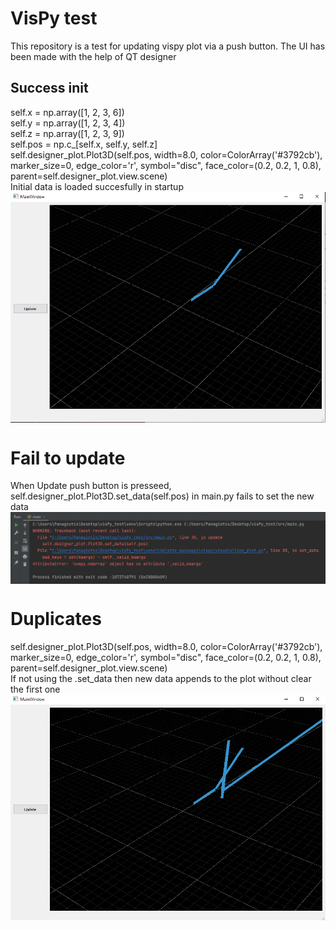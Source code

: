 # VisPy test 
This repository is a test for updating vispy plot via a push button. The UI has been made with the help of QT designer
## Success init
self.x = np.array([1, 2, 3, 6])  
self.y = np.array([1, 2, 3, 4])  
self.z = np.array([1, 2, 3, 9])  
self.pos = np.c_[self.x, self.y, self.z]  
self.designer_plot.Plot3D(self.pos, width=8.0, color=ColorArray('#3792cb'), marker_size=0, edge_color='r', symbol="disc", face_color=(0.2, 0.2, 1, 0.8), parent=self.designer_plot.view.scene)  
Initial data is loaded succesfully in startup  
<img align="center" src="https://github.com/PanagiotisMenounos/visPy_test/blob/main/img/init.PNG" />

# Fail to update  
When Update push button is presseed, self.designer_plot.Plot3D.set_data(self.pos) in main.py fails to set the new data  
<img align="center" src="https://github.com/PanagiotisMenounos/visPy_test/blob/main/img/fail.PNG" />

# Duplicates
self.designer_plot.Plot3D(self.pos, width=8.0, color=ColorArray('#3792cb'), marker_size=0, edge_color='r', symbol="disc", face_color=(0.2, 0.2, 1, 0.8), parent=self.designer_plot.view.scene)  
If not using the .set_data then new data appends to the plot without clear the first one  
<img align="center" src="https://github.com/PanagiotisMenounos/visPy_test/blob/main/img/duplicate.PNG" />